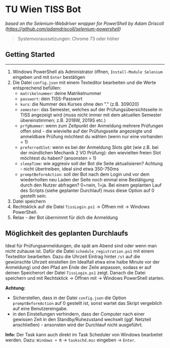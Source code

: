 # TU Wien TISS Bot
*based on the Selenium-Webdriver wrapper for PowerShell by Adam Driscoll (https://github.com/adamdriscoll/selenium-powershell)*
> Systemvoraussetzungen: Chrome 73 oder höher
## Getting Started
---------------
1. Windows PowerShell als Administrator öffnen, ``Install-Module Selenium`` eingeben und mit ``Enter`` bestätigen
2. Die Datei ``config.json`` mit einem Texteditor bearbeiten und die Werte entsprechend befüllen:
	- ``matrikelnummer``: deine Matrikelnummer
	- ``passwort``: dein TISS-Passwort
	- ``kurs``: die Nummer des Kurses ohne den "." (z.B. 309020)
	- ``semester``: das Semester, welches auf der Prüfungsübersichtsseite in TISS angezeigt wird (muss nicht immer mit dem aktuellen Semester übereinstimmen; z.B. 2018W, 2019S etc.)
	- ``prfgNummer``: wenn zum Zeitpunkt der Anmeldung mehrere Prüfungen offen sind - die wievielte auf der Prüfungsseite angezeigte und anmeldbare Prüfung möchtest du wählen (wenn nur eine vorhanden = 1)
	- ``preferredSlot``: wenn es bei der Anmeldung Slots gibt (wie z.B. bei der mündlichen Mechanik 2 VO Prüfung): den wievielten freien Slot möchtest du haben? (ansonsten = 1)
	- ``sleepTime``: wie aggresiv soll der Bot die Seite aktualisieren? Achtung - nicht übertreiben, ideal sind etwa 350-750ms
	- ``promptBeforeAction``: soll der Bot nach dem Login und vor dem wiederholten neu Laden der Seite noch einmal eine Bestätigung durch den Nutzer abfragen? 0=nein, 1=ja. Bei einem geplanten Lauf des Scripts (siehe geplanter Durchlauf) muss diese Option auf 0 gestellt sein.
3. Datei speichern
4. Rechtsklick auf die Datei ``TissLogin.ps1`` -> Öffnen mit -> Windows PowerShell.
5. Relax - der Bot übernimmt für dich die Anmeldung


## Möglichkeit des geplanten Durchlaufs

Ideal für Prüfungsanmeldungen, die spät am Abend sind oder wenn man nicht zuhause ist. Dafür die Datei ``schedule_registration.ps1`` mit einem Texteditor bearbeiten. Dazu die Uhrzeit Eintrag hinter ``/st`` auf die gewünschte Uhrzeit einstellen (im Idealfall etwa eine halbe Minute vor der Anmeldung) und den Pfad am Ende der Zeile anpassen, sodass er auf deinen Speicherort der Datei ``TissLogin.ps1`` zeigt. Danach die Datei speichern und mit Rechtsklick -> Öffnen mit -> Windows PowerShell starten.

**Achtung:** 
* Sicherstellen, dass in der Datei ``config.json`` die Option ``promptBeforeAction`` auf 0 gestellt ist, sonst wartet das Skript vergeblich auf eine Benutzereingabe.
* in den Einstellungen verhindern, dass der Computer nach einer gewissen Zeit in den Standby/Ruhezustand wechselt (ggf. Netzteil anschließen) - ansonsten wird der Durchlauf nicht ausgeführt.

**Info:**
Der Task kann auch direkt im Task Scheduler von Windows bearbeitet werden. Dazu: ``Windows + R`` -> ``taskschd.msc`` eingeben -> ``Enter``.
